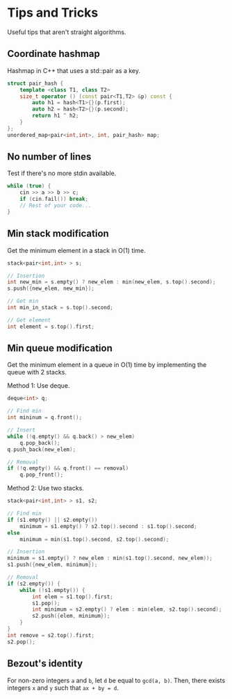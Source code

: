 # Tips and Tricks
Useful tips that aren't straight algorithms.

Coordinate hashmap
---
Hashmap in C++ that uses a std::pair as a key.
~~~c++
struct pair_hash {
    template <class T1, class T2>
    size_t operator () (const pair<T1,T2> &p) const {
        auto h1 = hash<T1>{}(p.first);
        auto h2 = hash<T2>{}(p.second);
        return h1 ^ h2;  
    }
};
unordered_map<pair<int,int>, int, pair_hash> map;
~~~

No number of lines
---
Test if there's no more stdin available.
~~~c++
while (true) {
    cin >> a >> b >> c;
    if (cin.fail()) break;
    // Rest of your code...
}
~~~

Min stack modification
---
Get the minimum element in a stack in O(1) time.
~~~c++
stack<pair<int,int> > s;

// Insertion
int new_min = s.empty() ? new_elem : min(new_elem, s.top().second);
s.push({new_elem, new_min});

// Get min
int min_in_stack = s.top().second;

// Get element
int element = s.top().first;
~~~

Min queue modification
---
Get the minimum element in a queue in O(1) time by implementing the queue with 2 stacks.

Method 1: Use deque.
~~~c++
deque<int> q;

// Find min
int mininum = q.front();

// Insert
while (!q.empty() && q.back() > new_elem)
    q.pop_back();
q.push_back(new_elem);

// Removal
if (!q.empty() && q.front() == removal)
    q.pop_front();
~~~

Method 2: Use two stacks.
~~~c++
stack<pair<int,int> > s1, s2;

// Find min
if (s1.empty() || s2.empty())
    minimum = s1.empty() ? s2.top().second : s1.top().second;
else
    minimum = min(s1.top().second, s2.top().second);

// Insertion
minimum = s1.empty() ? new_elem : min(s1.top().second, new_elem));
s1.push({new_elem, minimum});

// Removal
if (s2.empty()) {
    while (!s1.empty()) {
        int elem = s1.top().first;
        s1.pop();
        int minimum = s2.empty() ? elem : min(elem, s2.top().second);
        s2.push({elem, minimum});
    }
}
int remove = s2.top().first;
s2.pop();
~~~ 

Bezout's identity
---
For non-zero integers `a` and `b`, let `d` be equal to `gcd(a, b)`. Then, there exists integers `x` and `y` such that `ax + by = d`.
